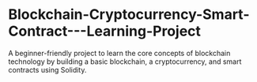 # Blockchain-Cryptocurrency-Smart-Contract---Learning-Project
A beginner-friendly project to learn the core concepts of blockchain technology by building a basic blockchain, a cryptocurrency, and smart contracts using Solidity.
